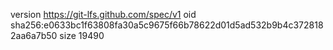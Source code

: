version https://git-lfs.github.com/spec/v1
oid sha256:e0633bc1f63808fa30a5c9675f66b78622d01d5ad532b9b4c3728182aa6a7b50
size 19490
